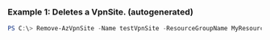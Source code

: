 ### Example 1: Deletes a VpnSite. (autogenerated)
```powershell
PS C:\> Remove-AzVpnSite -Name testVpnSite -ResourceGroupName MyResourceGroup
```

